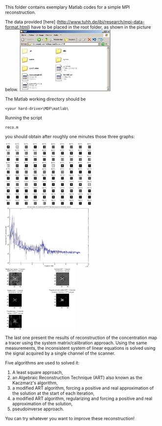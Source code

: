 This folder contains exemplary Matlab codes for a simple MPI reconstruction.

The data provided [here] (http://www.tuhh.de/ibi/research/mpi-data-format.html) have to be placed in the root folder, as shown in the picture below.
<img src="/matlab/results/files.jpg" height="200">

The Matlab working directory should be
```
<your hard-drive>\MDF\matlab\
```
	
Running the script
```
reco.m
```
you should obtain after roughly one minutes those three graphs:

<img src="/matlab/results/SM.jpg" height="200">

<img src="/matlab/results/SpectrumMeasure.jpg" height="200">

<img src="/matlab/results/Reco.jpg" height="200">

The last one present the results of reconstruction of the concentration map a tracer using the system matrix/calibration approach. Using the same measurements, the inconsistent system of linear equations is solved using the signal acquired by a single channel of the scanner.

Five algorithms are used to solved it:
 1. A least square approach,
 2. an Algebraic Reconstruction Technique (ART) also known as the Kaczmarz's algorithm,
 3. a modified ART algorithm, forcing a positive and real approximation of the solution at the start of each iteration,
 4. a modified ART algorithm, regularizing and forcing a positive and real approximation of the solution,
 5. pseudoinverse approach.

You can try whatever you want to improve these reconstruction!
